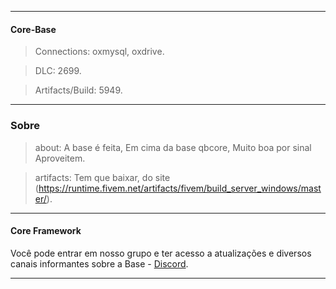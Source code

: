 -------

#### Core-Base
> Connections: oxmysql, oxdrive.

> DLC: 2699.

> Artifacts/Build: 5949.

-------

### Sobre

> about: A base é feita, Em cima da base qbcore, Muito boa por sinal Aproveitem.

> artifacts: Tem que baixar, do site (https://runtime.fivem.net/artifacts/fivem/build_server_windows/master/).

-------

#### Core Framework
Você pode entrar em nosso grupo e ter acesso a atualizações e diversos canais informantes sobre a Base - [Discord](https://discord.gg/dQqeVhDJVV).

-------
